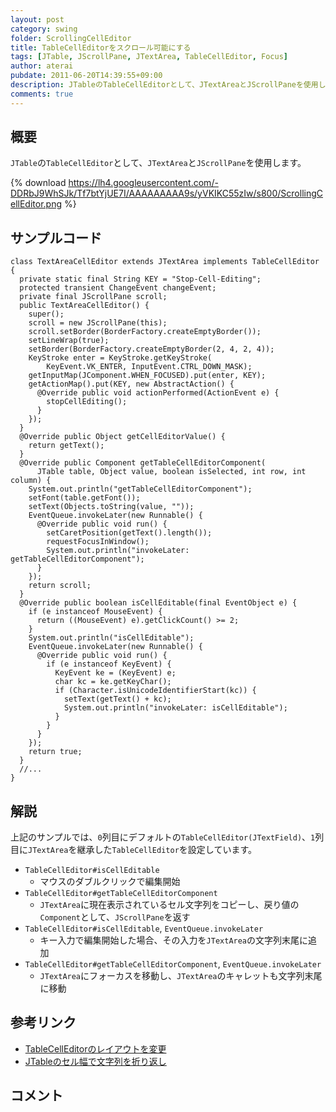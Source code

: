 ```yaml
---
layout: post
category: swing
folder: ScrollingCellEditor
title: TableCellEditorをスクロール可能にする
tags: [JTable, JScrollPane, JTextArea, TableCellEditor, Focus]
author: aterai
pubdate: 2011-06-20T14:39:55+09:00
description: JTableのTableCellEditorとして、JTextAreaとJScrollPaneを使用します。
comments: true
---
```

## 概要
`JTable`の`TableCellEditor`として、`JTextArea`と`JScrollPane`を使用します。

{% download https://lh4.googleusercontent.com/-DDRbJ9WhSJk/Tf7btYjUE7I/AAAAAAAAA9s/yVKIKC55zIw/s800/ScrollingCellEditor.png %}

## サンプルコード
<pre class="prettyprint"><code>class TextAreaCellEditor extends JTextArea implements TableCellEditor {
  private static final String KEY = "Stop-Cell-Editing";
  protected transient ChangeEvent changeEvent;
  private final JScrollPane scroll;
  public TextAreaCellEditor() {
    super();
    scroll = new JScrollPane(this);
    scroll.setBorder(BorderFactory.createEmptyBorder());
    setLineWrap(true);
    setBorder(BorderFactory.createEmptyBorder(2, 4, 2, 4));
    KeyStroke enter = KeyStroke.getKeyStroke(
        KeyEvent.VK_ENTER, InputEvent.CTRL_DOWN_MASK);
    getInputMap(JComponent.WHEN_FOCUSED).put(enter, KEY);
    getActionMap().put(KEY, new AbstractAction() {
      @Override public void actionPerformed(ActionEvent e) {
        stopCellEditing();
      }
    });
  }
  @Override public Object getCellEditorValue() {
    return getText();
  }
  @Override public Component getTableCellEditorComponent(
      JTable table, Object value, boolean isSelected, int row, int column) {
    System.out.println("getTableCellEditorComponent");
    setFont(table.getFont());
    setText(Objects.toString(value, ""));
    EventQueue.invokeLater(new Runnable() {
      @Override public void run() {
        setCaretPosition(getText().length());
        requestFocusInWindow();
        System.out.println("invokeLater: getTableCellEditorComponent");
      }
    });
    return scroll;
  }
  @Override public boolean isCellEditable(final EventObject e) {
    if (e instanceof MouseEvent) {
      return ((MouseEvent) e).getClickCount() &gt;= 2;
    }
    System.out.println("isCellEditable");
    EventQueue.invokeLater(new Runnable() {
      @Override public void run() {
        if (e instanceof KeyEvent) {
          KeyEvent ke = (KeyEvent) e;
          char kc = ke.getKeyChar();
          if (Character.isUnicodeIdentifierStart(kc)) {
            setText(getText() + kc);
            System.out.println("invokeLater: isCellEditable");
          }
        }
      }
    });
    return true;
  }
  //...
}
</code></pre>

## 解説
上記のサンプルでは、`0`列目にデフォルトの`TableCellEditor(JTextField)`、`1`列目に`JTextArea`を継承した`TableCellEditor`を設定しています。

- `TableCellEditor#isCellEditable`
    - マウスのダブルクリックで編集開始
- `TableCellEditor#getTableCellEditorComponent`
    - `JTextArea`に現在表示されているセル文字列をコピーし、戻り値の`Component`として、`JScrollPane`を返す
- `TableCellEditor#isCellEditable`, `EventQueue.invokeLater`
    - キー入力で編集開始した場合、その入力を`JTextArea`の文字列末尾に追加
- `TableCellEditor#getTableCellEditorComponent`, `EventQueue.invokeLater`
    - `JTextArea`にフォーカスを移動し、`JTextArea`のキャレットも文字列末尾に移動

<!-- dummy comment line for breaking list -->

## 参考リンク
- [TableCellEditorのレイアウトを変更](http://ateraimemo.com/Swing/CellEditorLayout.html)
- [JTableのセル幅で文字列を折り返し](http://ateraimemo.com/Swing/TableCellRenderer.html)

<!-- dummy comment line for breaking list -->

## コメント
